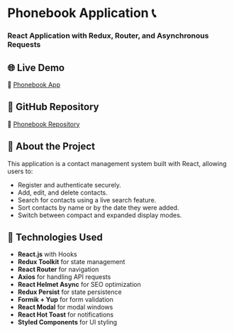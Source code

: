 # Phonebook Application 📞

### React Application with Redux, Router, and Asynchronous Requests

## 🌐 Live Demo
🔗 [Phonebook App](https://goit-react-hw-08-one-henna.vercel.app/)

## 📂 GitHub Repository
🔗 [Phonebook Repository](https://github.com/Valentyn-M/Phonebook_goit-react-hw-08)

## 📖 About the Project
This application is a contact management system built with React, allowing users to:
- Register and authenticate securely.
- Add, edit, and delete contacts.
- Search for contacts using a live search feature.
- Sort contacts by name or by the date they were added.
- Switch between compact and expanded display modes.

## 🚀 Technologies Used
- **React.js** with Hooks
- **Redux Toolkit** for state management
- **React Router** for navigation
- **Axios** for handling API requests
- **React Helmet Async** for SEO optimization
- **Redux Persist** for state persistence
- **Formik + Yup** for form validation
- **React Modal** for modal windows
- **React Hot Toast** for notifications
- **Styled Components** for UI styling
